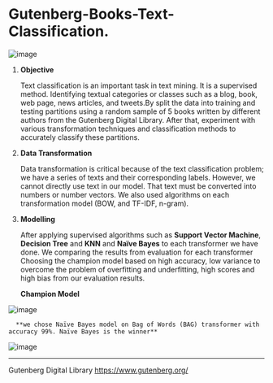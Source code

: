 # Gutenberg-Books-Text-Classification.



![image](https://user-images.githubusercontent.com/45748269/211864255-d2a094c1-7e51-406c-96ac-bf814966c742.png)

1. **Objective**

    Text classification is an important task in text mining. It is a supervised method. Identifying textual categories or classes such as a blog, book, web page, news articles, and tweets.By split the data into training and testing partitions using a random sample of 5 books written by different authors from the Gutenberg Digital Library. After that, experiment with various transformation techniques and classification methods to accurately classify these partitions.

2. **Data Transformation**

     Data transformation is critical because of the text classification problem; we have a series of texts and their corresponding labels. However, we cannot directly use text in our model. That text must be converted into numbers or number vectors. We also used algorithms on each transformation model (BOW, and TF-IDF, n-gram).
     
3. **Modelling**

    After applying supervised algorithms such as **Support Vector Machine**, **Decision Tree** and **KNN** and **Naïve Bayes** to each transformer we have done. We comparing the results from evaluation for each transformer Choosing the champion model based on high accuracy, low variance to overcome the problem of overfitting and underfitting, high scores and high bias from our evaluation results.
    
    **Champion Model**
    
![image](https://user-images.githubusercontent.com/45748269/211860914-3ed28612-35bf-4a74-afec-58323badb5ac.png)


      **we chose Naïve Bayes model on Bag of Words (BAG) transformer with accuracy 99%. Naïve Bayes is the winner**

  
![image](https://user-images.githubusercontent.com/45748269/211862935-1577a8ad-7942-4325-ac2c-72de16f79857.png)
***
Gutenberg Digital Library https://www.gutenberg.org/

